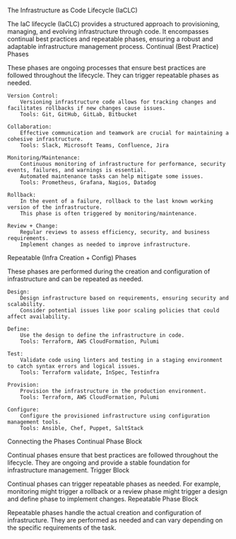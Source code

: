 The Infrastructure as Code Lifecycle (IaCLC)

The IaC lifecycle (IaCLC) provides a structured approach to provisioning, managing, and evolving infrastructure through code. It encompasses continual best practices and repeatable phases, ensuring a robust and adaptable infrastructure management process.
Continual (Best Practice) Phases

These phases are ongoing processes that ensure best practices are followed throughout the lifecycle. They can trigger repeatable phases as needed.

    Version Control:
        Versioning infrastructure code allows for tracking changes and facilitates rollbacks if new changes cause issues.
        Tools: Git, GitHub, GitLab, Bitbucket

    Collaboration:
        Effective communication and teamwork are crucial for maintaining a cohesive infrastructure.
        Tools: Slack, Microsoft Teams, Confluence, Jira

    Monitoring/Maintenance:
        Continuous monitoring of infrastructure for performance, security events, failures, and warnings is essential.
        Automated maintenance tasks can help mitigate some issues.
        Tools: Prometheus, Grafana, Nagios, Datadog

    Rollback:
        In the event of a failure, rollback to the last known working version of the infrastructure.
        This phase is often triggered by monitoring/maintenance.

    Review + Change:
        Regular reviews to assess efficiency, security, and business requirements.
        Implement changes as needed to improve infrastructure.

Repeatable (Infra Creation + Config) Phases

These phases are performed during the creation and configuration of infrastructure and can be repeated as needed.

    Design:
        Design infrastructure based on requirements, ensuring security and scalability.
        Consider potential issues like poor scaling policies that could affect availability.

    Define:
        Use the design to define the infrastructure in code.
        Tools: Terraform, AWS CloudFormation, Pulumi

    Test:
        Validate code using linters and testing in a staging environment to catch syntax errors and logical issues.
        Tools: Terraform validate, InSpec, Testinfra

    Provision:
        Provision the infrastructure in the production environment.
        Tools: Terraform, AWS CloudFormation, Pulumi

    Configure:
        Configure the provisioned infrastructure using configuration management tools.
        Tools: Ansible, Chef, Puppet, SaltStack

Connecting the Phases
Continual Phase Block

Continual phases ensure that best practices are followed throughout the lifecycle. They are ongoing and provide a stable foundation for infrastructure management.
Trigger Block

Continual phases can trigger repeatable phases as needed. For example, monitoring might trigger a rollback or a review phase might trigger a design and define phase to implement changes.
Repeatable Phase Block

Repeatable phases handle the actual creation and configuration of infrastructure. They are performed as needed and can vary depending on the specific requirements of the task.

